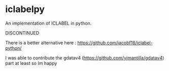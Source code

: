 # iclabelpy
An implementation of ICLABEL in python.


DISCONTINUED

There is a better alternative here : https://github.com/jacobf18/iclabel-python/

I was able to contribute the gdatav4 (https://github.com/yjmantilla/gdatav4) part at least so Im happy
